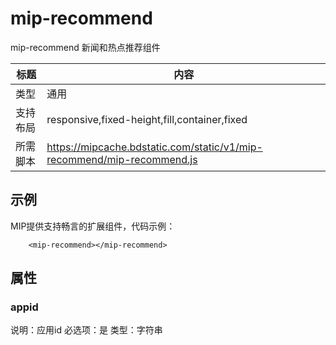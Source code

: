 # mip-recommend

mip-recommend 新闻和热点推荐组件

标题|内容
----|----
类型|通用
支持布局|responsive,fixed-height,fill,container,fixed
所需脚本|https://mipcache.bdstatic.com/static/v1/mip-recommend/mip-recommend.js

## 示例

MIP提供支持畅言的扩展组件，代码示例：

```
	<mip-recommend></mip-recommend>
```

## 属性

### appid

说明：应用id
必选项：是
类型：字符串

